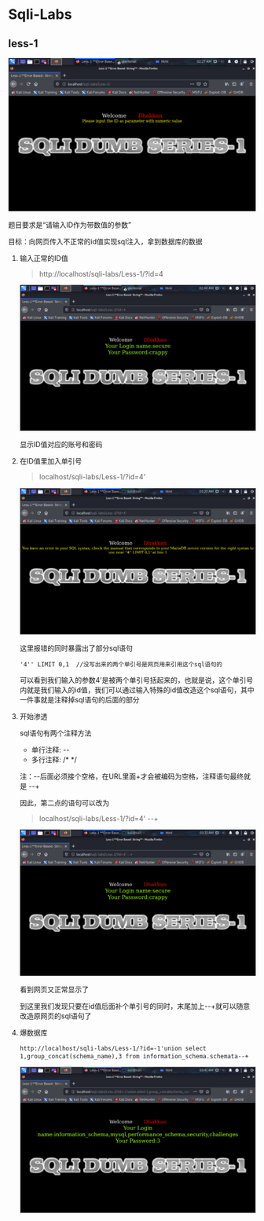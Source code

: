 # Sqli-Labs

## less-1

![](./img/sqli-lession1/1.png)

题目要求是“请输入ID作为带数值的参数”

目标：向网页传入不正常的id值实现sql注入，拿到数据库的数据

1. 输入正常的ID值

   > http://localhost/sqli-labs/Less-1/?id=4

   ![](img/sqli-lession1/2.PNG)

   显示ID值对应的账号和密码

2. 在ID值里加入单引号

   > localhost/sqli-labs/Less-1/?id=4'

   ![](img/sqli-lession1/3.PNG)

   这里报错的同时暴露出了部分sql语句

   ```mysql
   '4'' LIMIT 0,1  //没写出来的两个单引号是网页用来引用这个sql语句的
   ```

   可以看到我们输入的参数4’是被两个单引号括起来的，也就是说，这个单引号内就是我们输入的id值，我们可以通过输入特殊的id值改造这个sql语句，其中一件事就是注释掉sql语句的后面的部分

   

3. 开始渗透

   sql语句有两个注释方法

   - 单行注释: --              
   - 多行注释: /* */

   注：--后面必须接个空格，在URL里面+才会被编码为空格，注释语句最终就是 --+

   因此，第二点的语句可以改为

   > localhost/sqli-labs/Less-1/?id=4' --+

   ![](img/sqli-lession1/4.PNG)

   看到网页又正常显示了

   到这里我们发现只要在id值后面补个单引号的同时，末尾加上--+就可以随意改造原网页的sql语句了

4. 爆数据库

   ```
   http://localhost/sqli-labs/Less-1/?id=-1'union select 1,group_concat(schema_name),3 from information_schema.schemata--+
   ```

   ![](img/sqli-lession1/5.PNG)